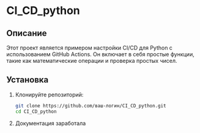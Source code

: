 # CI_CD_python

## Описание

Этот проект является примером настройки CI/CD для Python с использованием GitHub Actions. Он включает в себя простые функции, такие как математические операции и проверка простых чисел.

## Установка

1. Клонируйте репозиторий:
   ```bash
   git clone https://github.com/ваш-логин/CI_CD_python.git
   cd CI_CD_python
2. Документация заработала
